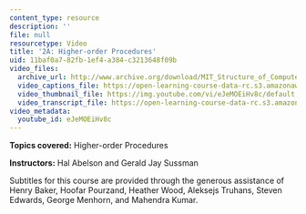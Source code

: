 ```yaml
---
content_type: resource
description: ''
file: null
resourcetype: Video
title: '2A: Higher-order Procedures'
uid: 11baf0a7-82fb-1ef4-a384-c3213648f09b
video_files:
  archive_url: http://www.archive.org/download/MIT_Structure_of_Computer_Programs_1986/lec2a.mp4
  video_captions_file: https://open-learning-course-data-rc.s3.amazonaws.com/6-001-structure-and-interpretation-of-computer-programs-spring-2005/50882de36f555880a6805947153ab2aa_eJeMOEiHv8c.vtt
  video_thumbnail_file: https://img.youtube.com/vi/eJeMOEiHv8c/default.jpg
  video_transcript_file: https://open-learning-course-data-rc.s3.amazonaws.com/6-001-structure-and-interpretation-of-computer-programs-spring-2005/32465b886efeca0f6edafaed2f0586c3_eJeMOEiHv8c.pdf
video_metadata:
  youtube_id: eJeMOEiHv8c
---
```


**Topics covered:** Higher-order Procedures

**Instructors:** Hal Abelson and Gerald Jay Sussman

Subtitles for this course are provided through the generous assistance of Henry Baker, Hoofar Pourzand, Heather Wood, Aleksejs Truhans, Steven Edwards, George Menhorn, and Mahendra Kumar.
